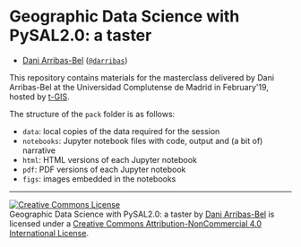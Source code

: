 # Geographic Data Science with PySAL2.0: a taster

* [Dani Arribas-Bel](http://darribas.org) ([`@darribas`](https://www.twitter.com/darribas))

This repository contains materials for the masterclass delivered by Dani Arribas-Bel at the Universidad Complutense de Madrid in February'19, hosted by [t-GIS](https://www.ucm.es/tgis).

The structure of the `pack` folder is as follows:

- `data`: local copies of the data required for the session
- `notebooks`: Jupyter notebook files with code, output and (a bit of) narrative
- `html`: HTML versions of each Jupyter notebook
- `pdf`: PDF versions of each Jupyter notebook
- `figs`: images embedded in the notebooks

---

<a rel="license" href="http://creativecommons.org/licenses/by-nc/4.0/"><img alt="Creative Commons License" style="border-width:0" src="https://i.creativecommons.org/l/by-nc/4.0/88x31.png" /></a><br /><span xmlns:dct="http://purl.org/dc/terms/" property="dct:title">Geographic Data Science with PySAL2.0: a taster</span> by <a xmlns:cc="http://creativecommons.org/ns#" href="https://github.com/darribas/gds_ucm19" property="cc:attributionName" rel="cc:attributionURL">Dani Arribas-Bel</a> is licensed under a <a rel="license" href="http://creativecommons.org/licenses/by-nc/4.0/">Creative Commons Attribution-NonCommercial 4.0 International License</a>.
